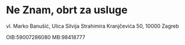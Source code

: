 # Ne Znam, obrt za usluge

vl. Marko Banušić, 
Ulica Silvija Strahimira Kranjčevića 50, 
10000 Zagreb

OIB:59007286080
MB:98418777
